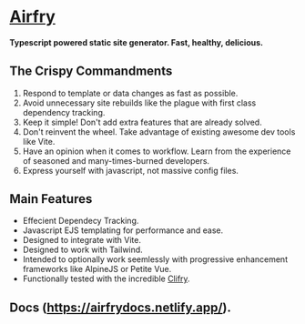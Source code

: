 # [Airfry](https://github.com/jaunt/airfry)

#### Typescript powered static site generator. Fast, healthy, delicious.

## The Crispy Commandments

1. Respond to template or data changes as fast as possible.
2. Avoid unnecessary site rebuilds like the plague with first class dependency tracking.
3. Keep it simple! Don't add extra features that are already solved.
4. Don't reinvent the wheel. Take advantage of existing awesome dev tools like Vite.
5. Have an opinion when it comes to workflow. Learn from the experience of seasoned and many-times-burned developers.
6. Express yourself with javascript, not massive config files.

## Main Features

- Effecient Dependecy Tracking.
- Javascript EJS templating for performance and ease.
- Designed to integrate with Vite.
- Designed to work with Tailwind.
- Intended to optionally work seemlessly with progressive enhancement frameworks like AlpineJS or Petite Vue.
- Functionally tested with the incredible [Clifry](https://github.com/jaunt/clifry).

## Docs (https://airfrydocs.netlify.app/).
